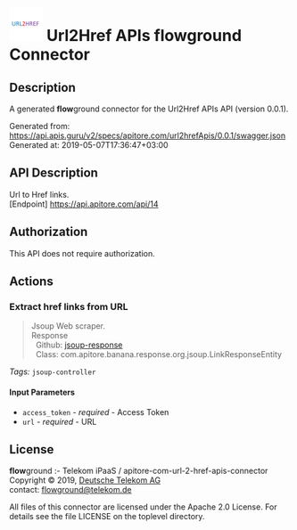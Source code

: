 # ![LOGO](logo.png) Url2Href APIs **flow**ground Connector

## Description

A generated **flow**ground connector for the Url2Href APIs API (version 0.0.1).

Generated from: https://api.apis.guru/v2/specs/apitore.com/url2hrefApis/0.0.1/swagger.json<br/>
Generated at: 2019-05-07T17:36:47+03:00

## API Description

Url to Href links.<BR />[Endpoint] https://api.apitore.com/api/14

## Authorization

This API does not require authorization.

## Actions

### Extract href links from URL

> Jsoup Web scraper.<BR />Response<BR />&nbsp; Github: <a href="https://github.com/keigohtr/apitore-response-parent/tree/master/jsoup-response">jsoup-response</a><BR />&nbsp; Class: com.apitore.banana.response.org.jsoup.LinkResponseEntity<BR />

*Tags:* `jsoup-controller`

#### Input Parameters
* `access_token` - _required_ - Access Token
* `url` - _required_ - URL

## License

**flow**ground :- Telekom iPaaS / apitore-com-url-2-href-apis-connector<br/>
Copyright © 2019, [Deutsche Telekom AG](https://www.telekom.de)<br/>
contact: flowground@telekom.de

All files of this connector are licensed under the Apache 2.0 License. For details
see the file LICENSE on the toplevel directory.
